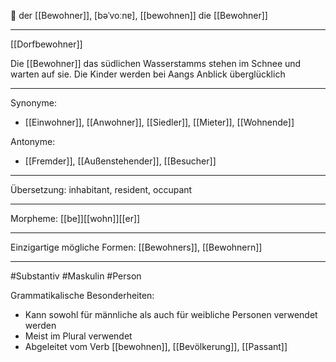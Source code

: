 🔵 der [[Bewohner]], [bəˈvoːnɐ], [[bewohnen]]
die [[Bewohner]]


---
[[Dorfbewohner]]

Die [[Bewohner]] das südlichen Wasserstamms stehen im Schnee und warten auf sie. Die Kinder werden bei Aangs Anblick überglücklich

---
Synonyme:
- [[Einwohner]], [[Anwohner]], [[Siedler]], [[Mieter]], [[Wohnende]]

Antonyme:
- [[Fremder]], [[Außenstehender]], [[Besucher]]

---
Übersetzung: inhabitant, resident, occupant

---
Morpheme:
[[be]][[wohn]][[er]]

---
Einzigartige mögliche Formen: 
[[Bewohners]], [[Bewohnern]]

---
#Substantiv #Maskulin #Person

Grammatikalische Besonderheiten:
- Kann sowohl für männliche als auch für weibliche Personen verwendet werden
- Meist im Plural verwendet
- Abgeleitet vom Verb [[bewohnen]], [[Bevölkerung]], [[Passant]]